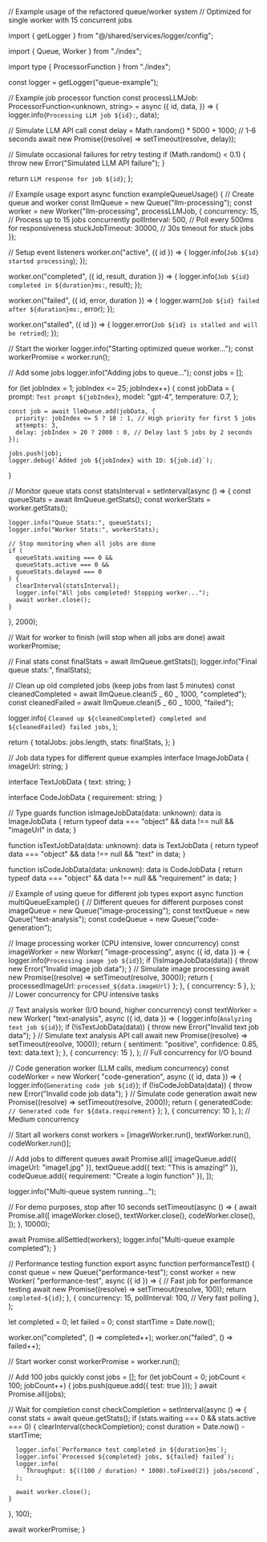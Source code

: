 // Example usage of the refactored queue/worker system
// Optimized for single worker with 15 concurrent jobs

import { getLogger } from "@/shared/services/logger/config";

import { Queue, Worker } from "./index";

import type { ProcessorFunction } from "./index";

const logger = getLogger("queue-example");

// Example job processor function
const processLLMJob: ProcessorFunction<unknown, string> = async ({
id,
data,
}) => {
logger.info(`Processing LLM job ${id}:`, data);

// Simulate LLM API call
const delay = Math.random() \* 5000 + 1000; // 1-6 seconds
await new Promise((resolve) => setTimeout(resolve, delay));

// Simulate occasional failures for retry testing
if (Math.random() < 0.1) {
throw new Error("Simulated LLM API failure");
}

return `LLM response for job ${id}`;
};

// Example usage
export async function exampleQueueUsage() {
// Create queue and worker
const llmQueue = new Queue("llm-processing");
const worker = new Worker("llm-processing", processLLMJob, {
concurrency: 15, // Process up to 15 jobs concurrently
pollInterval: 500, // Poll every 500ms for responsiveness
stuckJobTimeout: 30000, // 30s timeout for stuck jobs
});

// Setup event listeners
worker.on("active", ({ id }) => {
logger.info(`Job ${id} started processing`);
});

worker.on("completed", ({ id, result, duration }) => {
logger.info(`Job ${id} completed in ${duration}ms:`, result);
});

worker.on("failed", ({ id, error, duration }) => {
logger.warn(`Job ${id} failed after ${duration}ms:`, error);
});

worker.on("stalled", ({ id }) => {
logger.error(`Job ${id} is stalled and will be retried`);
});

// Start the worker
logger.info("Starting optimized queue worker...");
const workerPromise = worker.run();

// Add some jobs
logger.info("Adding jobs to queue...");
const jobs = [];

for (let jobIndex = 1; jobIndex <= 25; jobIndex++) {
const jobData = {
prompt: `Test prompt ${jobIndex}`,
model: "gpt-4",
temperature: 0.7,
};

    const job = await llmQueue.add(jobData, {
      priority: jobIndex <= 5 ? 10 : 1, // High priority for first 5 jobs
      attempts: 3,
      delay: jobIndex > 20 ? 2000 : 0, // Delay last 5 jobs by 2 seconds
    });

    jobs.push(job);
    logger.debug(`Added job ${jobIndex} with ID: ${job.id}`);

}

// Monitor queue stats
const statsInterval = setInterval(async () => {
const queueStats = await llmQueue.getStats();
const workerStats = worker.getStats();

    logger.info("Queue Stats:", queueStats);
    logger.info("Worker Stats:", workerStats);

    // Stop monitoring when all jobs are done
    if (
      queueStats.waiting === 0 &&
      queueStats.active === 0 &&
      queueStats.delayed === 0
    ) {
      clearInterval(statsInterval);
      logger.info("All jobs completed! Stopping worker...");
      await worker.close();
    }

}, 2000);

// Wait for worker to finish (will stop when all jobs are done)
await workerPromise;

// Final stats
const finalStats = await llmQueue.getStats();
logger.info("Final queue stats:", finalStats);

// Clean up old completed jobs (keep jobs from last 5 minutes)
const cleanedCompleted = await llmQueue.clean(5 _ 60 _ 1000, "completed");
const cleanedFailed = await llmQueue.clean(5 _ 60 _ 1000, "failed");

logger.info(
`Cleaned up ${cleanedCompleted} completed and ${cleanedFailed} failed jobs`,
);

return {
totalJobs: jobs.length,
stats: finalStats,
};
}

// Job data types for different queue examples
interface ImageJobData {
imageUrl: string;
}

interface TextJobData {
text: string;
}

interface CodeJobData {
requirement: string;
}

// Type guards
function isImageJobData(data: unknown): data is ImageJobData {
return typeof data === "object" && data !== null && "imageUrl" in data;
}

function isTextJobData(data: unknown): data is TextJobData {
return typeof data === "object" && data !== null && "text" in data;
}

function isCodeJobData(data: unknown): data is CodeJobData {
return typeof data === "object" && data !== null && "requirement" in data;
}

// Example of using queue for different job types
export async function multiQueueExample() {
// Different queues for different purposes
const imageQueue = new Queue("image-processing");
const textQueue = new Queue("text-analysis");
const codeQueue = new Queue("code-generation");

// Image processing worker (CPU intensive, lower concurrency)
const imageWorker = new Worker(
"image-processing",
async ({ id, data }) => {
logger.info(`Processing image job ${id}`);
if (!isImageJobData(data)) {
throw new Error("Invalid image job data");
}
// Simulate image processing
await new Promise((resolve) => setTimeout(resolve, 3000));
return { processedImageUrl: `processed_${data.imageUrl}` };
},
{ concurrency: 5 },
); // Lower concurrency for CPU intensive tasks

// Text analysis worker (I/O bound, higher concurrency)
const textWorker = new Worker(
"text-analysis",
async ({ id, data }) => {
logger.info(`Analyzing text job ${id}`);
if (!isTextJobData(data)) {
throw new Error("Invalid text job data");
}
// Simulate text analysis API call
await new Promise((resolve) => setTimeout(resolve, 1000));
return { sentiment: "positive", confidence: 0.85, text: data.text };
},
{ concurrency: 15 },
); // Full concurrency for I/O bound

// Code generation worker (LLM calls, medium concurrency)
const codeWorker = new Worker(
"code-generation",
async ({ id, data }) => {
logger.info(`Generating code job ${id}`);
if (!isCodeJobData(data)) {
throw new Error("Invalid code job data");
}
// Simulate code generation
await new Promise((resolve) => setTimeout(resolve, 2000));
return { generatedCode: `// Generated code for ${data.requirement}` };
},
{ concurrency: 10 },
); // Medium concurrency

// Start all workers
const workers = [imageWorker.run(), textWorker.run(), codeWorker.run()];

// Add jobs to different queues
await Promise.all([
imageQueue.add({ imageUrl: "image1.jpg" }),
textQueue.add({ text: "This is amazing!" }),
codeQueue.add({ requirement: "Create a login function" }),
]);

logger.info("Multi-queue system running...");

// For demo purposes, stop after 10 seconds
setTimeout(async () => {
await Promise.all([
imageWorker.close(),
textWorker.close(),
codeWorker.close(),
]);
}, 10000);

await Promise.allSettled(workers);
logger.info("Multi-queue example completed");
}

// Performance testing function
export async function performanceTest() {
const queue = new Queue("performance-test");
const worker = new Worker(
"performance-test",
async ({ id }) => {
// Fast job for performance testing
await new Promise((resolve) => setTimeout(resolve, 100));
return `completed-${id}`;
},
{
concurrency: 15,
pollInterval: 100, // Very fast polling
},
);

let completed = 0;
let failed = 0;
const startTime = Date.now();

worker.on("completed", () => completed++);
worker.on("failed", () => failed++);

// Start worker
const workerPromise = worker.run();

// Add 100 jobs quickly
const jobs = [];
for (let jobCount = 0; jobCount < 100; jobCount++) {
jobs.push(queue.add({ test: true }));
}
await Promise.all(jobs);

// Wait for completion
const checkCompletion = setInterval(async () => {
const stats = await queue.getStats();
if (stats.waiting === 0 && stats.active === 0) {
clearInterval(checkCompletion);
const duration = Date.now() - startTime;

      logger.info(`Performance test completed in ${duration}ms`);
      logger.info(`Processed ${completed} jobs, ${failed} failed`);
      logger.info(
        `Throughput: ${((100 / duration) * 1000).toFixed(2)} jobs/second`,
      );

      await worker.close();
    }

}, 100);

await workerPromise;
}
